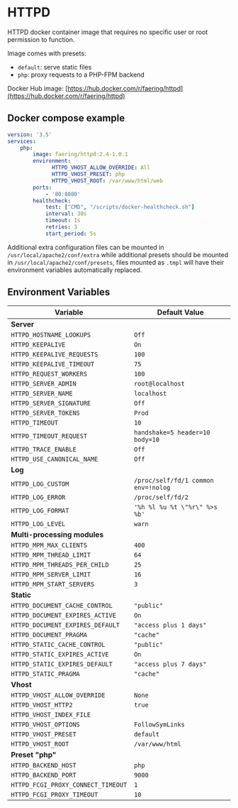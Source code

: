 # HTTPD

HTTPD docker container image that requires no specific user or root permission to function.

Image comes with presets:
- `default`: serve static files
- `php`: proxy requests to a PHP-FPM backend

Docker Hub image: [https://hub.docker.com/r/faering/httpd](https://hub.docker.com/r/faering/httpd)

## Docker compose example

```yaml
version: '3.5'
services:
    php:
        image: faering/httpd:2.4-1.0.1
        environment:
              HTTPD_VHOST_ALLOW_OVERRIDE: All
              HTTPD_VHOST_PRESET: php
              HTTPD_VHOST_ROOT: /var/www/html/web
        ports:
            - '80:8080'
        healthcheck:
            test: ["CMD", "/scripts/docker-healthcheck.sh"]
            interval: 30s
            timeout: 1s
            retries: 3
            start_period: 5s
```

Additional extra configuration files can be mounted in `/usr/local/apache2/conf/extra` while additional presets should
be mounted in `/usr/local/apache2/conf/presets`, files mounted as `.tmpl` will have their environment variables
automatically replaced.

## Environment Variables

| Variable | Default Value
| --- | ---
| **Server**
| `HTTPD_HOSTNAME_LOOKUPS` | `Off`
| `HTTPD_KEEPALIVE` | `On`
| `HTTPD_KEEPALIVE_REQUESTS` | `100`
| `HTTPD_KEEPALIVE_TIMEOUT` | `75`
| `HTTPD_REQUEST_WORKERS` | `100`
| `HTTPD_SERVER_ADMIN` | `root@localhost`
| `HTTPD_SERVER_NAME` | `localhost`
| `HTTPD_SERVER_SIGNATURE` | `Off`
| `HTTPD_SERVER_TOKENS` | `Prod`
| `HTTPD_TIMEOUT` | `10`
| `HTTPD_TIMEOUT_REQUEST` | `handshake=5 header=10 body=10`
| `HTTPD_TRACE_ENABLE` | `Off`
| `HTTPD_USE_CANONICAL_NAME` | `Off`
| **Log**
| `HTTPD_LOG_CUSTOM` | `/proc/self/fd/1 common env=!nolog`
| `HTTPD_LOG_ERROR` | `/proc/self/fd/2`
| `HTTPD_LOG_FORMAT` | `'%h %l %u %t \"%r\" %>s %b'`
| `HTTPD_LOG_LEVEL` | `warn`
| **Multi-processing modules**
| `HTTPD_MPM_MAX_CLIENTS` | `400`
| `HTTPD_MPM_THREAD_LIMIT` | `64`
| `HTTPD_MPM_THREADS_PER_CHILD` | `25`
| `HTTPD_MPM_SERVER_LIMIT` | `16`
| `HTTPD_MPM_START_SERVERS` | `3`
| **Static**
| `HTTPD_DOCUMENT_CACHE_CONTROL` | `"public"`
| `HTTPD_DOCUMENT_EXPIRES_ACTIVE` | `On`
| `HTTPD_DOCUMENT_EXPIRES_DEFAULT` | `"access plus 1 days"`
| `HTTPD_DOCUMENT_PRAGMA` | `"cache"`
| `HTTPD_STATIC_CACHE_CONTROL` | `"public"`
| `HTTPD_STATIC_EXPIRES_ACTIVE` | `On`
| `HTTPD_STATIC_EXPIRES_DEFAULT` | `"access plus 7 days"`
| `HTTPD_STATIC_PRAGMA` | `"cache"`
| **Vhost**
| `HTTPD_VHOST_ALLOW_OVERRIDE` | `None`
| `HTTPD_VHOST_HTTP2` | `true`
| `HTTPD_VHOST_INDEX_FILE`
| `HTTPD_VHOST_OPTIONS` | `FollowSymLinks`
| `HTTPD_VHOST_PRESET` | `default`
| `HTTPD_VHOST_ROOT` | `/var/www/html`
| **Preset "php"**
| `HTTPD_BACKEND_HOST` | `php`
| `HTTPD_BACKEND_PORT` | `9000`
| `HTTPD_FCGI_PROXY_CONNECT_TIMEOUT` | `1`
| `HTTPD_FCGI_PROXY_TIMEOUT` | `10`
